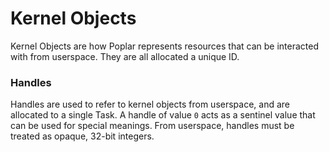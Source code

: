 # Kernel Objects
Kernel Objects are how Poplar represents resources that can be interacted with from userspace. They are all
allocated a unique ID.

### Handles
Handles are used to refer to kernel objects from userspace, and are allocated to a single Task.
A handle of value `0` acts as a sentinel value that can be used for special meanings. From userspace, handles
must be treated as opaque, 32-bit integers.

